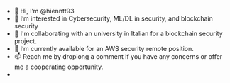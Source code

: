 - 👋 Hi, I’m @hienntt93
- 👀 I’m interested in Cybersecurity, ML/DL in security, and blockchain security
- 🌱 I'm collaborating with an university in Italian for a blockchain security project.
- 💞️ I’m currently available for an AWS security remote position.
- 📫 Reach me by dropiong a comment if you have any concerns or offer me a cooperating opportunity.
- 
<!---
hienntt93/hienntt93 is a ✨ special ✨ repository because its `README.md` (this file) appears on your GitHub profile.
You can click the Preview link to take a look at your changes.
--->

